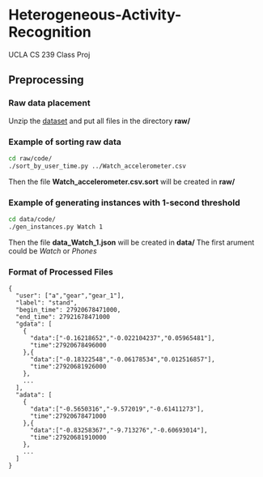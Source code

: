 # Heterogeneous-Activity-Recognition
UCLA CS 239 Class Proj

## Preprocessing

### Raw data placement

Unzip the [dataset](https://archive.ics.uci.edu/ml/machine-learning-databases/00344/Activity%20recognition%20exp.zip) and put all files in the directory __raw/__

### Example of sorting raw data

```bash
cd raw/code/
./sort_by_user_time.py ../Watch_accelerometer.csv
```

Then the file **Watch_accelerometer.csv.sort** will be created in __raw/__

### Example of generating instances with 1-second threshold

```bash
cd data/code/
./gen_instances.py Watch 1
```

Then the file **data\_Watch\_1.json** will be created in __data/__
The first arument could be *Watch* or *Phones*

### Format of Processed Files

```
{
  "user": ["a","gear","gear_1"],
  "label": "stand",
  "begin_time": 27920678471000,
  "end_time": 27921678471000
  "gdata": [
    {
      "data":["-0.16218652","-0.022104237","0.05965481"],
      "time":27920678496000
    },{
      "data":["-0.18322548","-0.06178534","0.012516857"],
      "time":27920681926000
    },
    ...
  ],
  "adata": [
    {
      "data":["-0.5650316","-9.572019","-0.61411273"],
      "time":27920678471000
    },{
      "data":["-0.83258367","-9.713276","-0.60693014"],
      "time":27920681910000
    },
    ...
  ]
}
```
